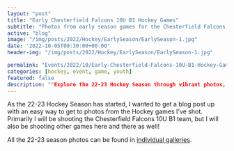 ```yaml
---
layout: "post"
title: "Early Chesterfield Falcons 10U B1 Hockey Games"
subtitle: "Photos from early season games for the Chesterfield Falcons 10U B1 Hockey Team"
active: "blog"
image: "/img/posts/2022/Hockey/EarlySeason/EarlySeason-1.jpg"
date: '2022-10-05T09:30:00+00:00'
header-img: "/img/posts/2022/Hockey/EarlySeason/EarlySeason-1.jpg"

permalink: "Events/2022/10/Early-Chesterfield-Falcons-10U-B1-Hockey-Games"
categories: [hockey, event, game, youth]
featured: false
description: ""Explore the 22-23 Hockey Season through vibrant photos, primarily featuring the Chesterfield Falcons 10U B1 team.""
---
```

As the 22-23 Hockey Season has started, I wanted to get a blog post up with an easy way to get to photos from the Hockey games I've shot. Primarily I will be shooting the Chesterfield Falcons 10U B1 team, but I will also be shooting other games here and there as well!

All the 22-23 season photos can be found in [individual galleries](https://photos.rainbowmarks.com/2022/Hockey/22-Falcons-10U-B1).
